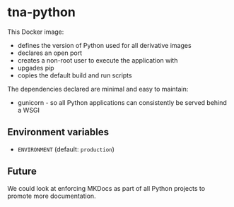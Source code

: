# tna-python

This Docker image:

- defines the version of Python used for all derivative images
- declares an open port
- creates a non-root user to execute the application with
- upgades pip
- copies the default build and run scripts

The dependencies declared are minimal and easy to maintain:

- gunicorn - so all Python applications can consistently be served behind a WSGI

## Environment variables

- `ENVIRONMENT` (default: `production`)

## Future

We could look at enforcing MKDocs as part of all Python projects to promote more documentation.
